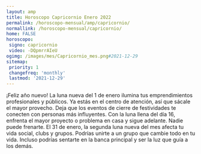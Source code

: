 ```yaml
---
layout: amp
title: Horoscopo Capricornio Enero 2022 
permalink: /horoscopo-mensual/amp/capricornio/
normallink: /horoscopo-mensual/capricornio/
home: FALSE
horoscopo:
 signo: capricornio
 video: -DQpmrrAIeU
ogimg: /images/mes/Capricornio_mes.png#2021-12-29
sitemap:
 priority: 1
 changefreq: 'monthly'
 lastmod: '2021-12-29'
---
```



¡Feliz año nuevo! La luna nueva del 1 de enero ilumina tus emprendimientos profesionales y públicos. Ya estás en el centro de atención, así que sácale el mayor provecho. Deja que los eventos de cierre de festividades te conecten con personas más influyentes. Con la luna llena del día 16, enfrenta el mayor proyecto o problema en casa y sigue adelante. Nadie puede frenarte. El 31 de enero, la segunda luna nueva del mes afecta tu vida social, clubs y grupos. Podrías unirte a un grupo que cambie todo en tu vida. Incluso podrías sentarte en la banca principal y ser la luz que guía a los demás.
